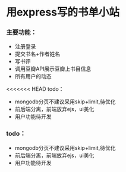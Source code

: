 # 用express写的书单小站

### 主要功能：
* 注册登录
* 提交书名+作者姓名
* 写书评
* 调用豆瓣API展示豆瓣上书目信息
* 所有用户的动态

<<<<<<< HEAD
todo：
* mongodb分页不建议采用skip+limit,待优化
* 前后端分离，前端放弃ejs，ui美化
* 用户功能待开发

### todo：
* mongodb分页不建议采用skip+limit,待优化
* 前后端分离，前端放弃ejs，ui美化
* 用户功能待开发
